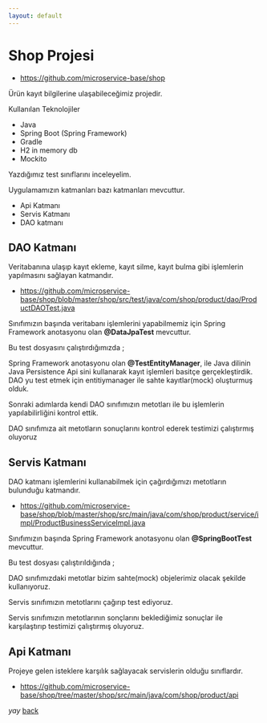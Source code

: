 ```yaml
---
layout: default
---
```

# Shop Projesi

- https://github.com/microservice-base/shop


Ürün kayıt bilgilerine ulaşabileceğimiz projedir.

Kullanılan Teknolojiler
- Java 
- Spring Boot (Spring Framework)
- Gradle
- H2 in memory db
- Mockito


Yazdığımız test sınıflarını inceleyelim.

Uygulamamızın katmanları bazı katmanları mevcuttur.
- Api Katmanı
- Servis Katmanı
- DAO katmanı


## DAO Katmanı 

Veritabanına ulaşıp  kayıt ekleme, kayıt silme, kayıt bulma gibi işlemlerin yapılmasını sağlayan katmandır.


- https://github.com/microservice-base/shop/blob/master/shop/src/test/java/com/shop/product/dao/ProductDAOTest.java


Sınıfımızın başında veritabanı işlemlerini yapabilmemiz için Spring Framework anotasyonu olan **@DataJpaTest** mevcuttur.

Bu test dosyasını çalıştırdığımızda ;

Spring Framework anotasyonu olan **@TestEntityManager**, ile Java dilinin Java Persistence Api sini kullanarak 
kayıt işlemleri basitçe gerçekleştirdik. DAO yu test etmek için entitiymanager ile sahte kayıtlar(mock) oluşturmuş olduk.

Sonraki adımlarda kendi DAO sınıfımızın metotları ile bu işlemlerin yapılabilirliğini kontrol ettik.

DAO sınıfımıza ait metotların sonuçlarını kontrol ederek testimizi çalıştırmış oluyoruz


## Servis Katmanı

DAO katmanı işlemlerini kullanabilmek için çağırdığımızı metotların bulunduğu katmandır.

- https://github.com/microservice-base/shop/blob/master/shop/src/main/java/com/shop/product/service/impl/ProductBusinessServiceImpl.java


Sınıfımızın başında Spring Framework anotasyonu olan **@SpringBootTest** mevcuttur.

Bu test dosyası çalıştırıldığında ;

DAO sınıfımızdaki metotlar bizim sahte(mock) objelerimiz olacak şekilde kullanıyoruz.

Servis sınıfımızın metotlarını çağırıp test ediyoruz.

Servis sınıfımızın metotlarının sonçlarını beklediğimiz sonuçlar ile karşılaştırıp testimizi çalıştırmış oluyoruz.

## Api Katmanı

Projeye gelen isteklere karşılık sağlayacak servislerin olduğu sınıflardır.

- https://github.com/microservice-base/shop/tree/master/shop/src/main/java/com/shop/product/api


_yay_
[back](https://microservice-base.github.io/)

